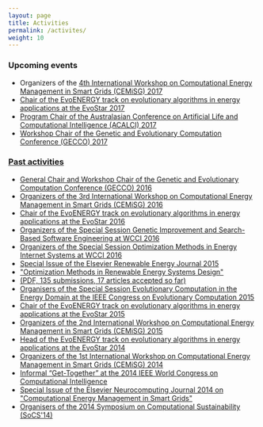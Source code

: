 ```yaml
---
layout: page
title: Activities
permalink: /activites/
weight: 10
---
```


<h3><b>Upcoming events</b></h3>

- Organizers of the <a href="http://www.cemisg.org/">4th International Workshop on Computational Energy Management in Smart Grids (CEMiSG) 2017
- Chair of the <a href="http://www.evostar.org/2017/cfp_evoenergy.php">EvoENERGY track on evolutionary algorithms in energy applications at the EvoStar 2017
- Program Chair of the <a href="http://www.acalci.net/2017/index.html">Australasian Conference on Artificial Life and Computational Intelligence (ACALCI) 2017
- Workshop Chair of the <a href="http://gecco-2017.sigevo.org/">Genetic and Evolutionary Computation Conference (GECCO) 2017
	
<h3><b>Past activities</b></h3>

- General Chair and Workshop Chair of the <a href="http://www.sigevo.org/gecco-2016/">Genetic and Evolutionary Computation Conference (GECCO) 2016
- Organizers of the <a href="http://upfzone.net/cemisg2016/">3rd International Workshop on Computational Energy Management in Smart Grids (CEMiSG) 2016
- Chair of the <a href="http://www.evostar.org/2016/cfp_evoenergy.php">EvoENERGY track on evolutionary algorithms in energy applications at the EvoStar 2016
- Organizers of the <a href="http://www0.cs.ucl.ac.uk/staff/w.langdon/cec2016/">Special Session Genetic Improvement and Search-Based Software Engineering at WCCI 2016
- Organizers of the <a href="http://www.wcci2016.org/spsessions.php">Special Session Optimization Methods in Energy Internet Systems at WCCI 2016
- Special Issue of the Elsevier Renewable Energy Journal 2015 
- <a href="http://www.journals.elsevier.com/renewable-energy/call-for-papers/special-issue-on-optimization-methods-in-renewable-energy-sy/">"Optimization Methods in Renewable Energy Systems Design"
- (<a href="http://cs.adelaide.edu.au/%7Emarkus/CIS-TF-Energy/Renewable_Energy_Special_Issue-Optimization_Methods_in_Renewable_Energy_Systems_Design-CfP.pdf">PDF, 135 submissions, 17 articles accepted so far)
- Organisers of the Special Session <a href="http://cs.adelaide.edu.au/%7Eoptlog/CEC2015RenewableEnergy/">Evolutionary Computation in the Energy Domain at the IEEE Congress on Evolutionary Computation 2015
- Chair of the <a href="http://www.evostar.org/2015/cfp_evoenergy.php">EvoENERGY track on evolutionary algorithms in energy applications at the EvoStar 2015
- Organizers of the <a href="http://www.cemisg2015.org/">2nd International Workshop on Computational Energy Management in Smart Grids (CEMiSG) 2015
- Head of the EvoENERGY track on evolutionary algorithms in energy applications at the EvoStar 2014
- Organizers of the <a href="http://www.cemisg2014.org/">1st International Workshop on Computational Energy Management in Smart Grids (CEMiSG) 2014
- Informal “Get-Together” at the 2014 IEEE World Congress on Computational Intelligence
- Special Issue of the Elsevier Neurocomputing Journal 2014 on <a href="http://cs.adelaide.edu.au/%7Emarkus/CIS-TF-Energy/CFP_NC2014.pdf">"Computational Energy Management in Smart Grids"
- Organisers of the <a href="http://socs14.sita-research.org/">2014 Symposium on Computational Sustainability (SoCS'14)
